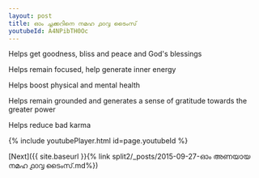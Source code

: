 ```yaml
---
layout: post
title: ഓം ച്ചക്കറിനെ നമഹ ൧൦൮ ടൈംസ്
youtubeId: A4NPibTH0Oc
---
```

 
 
Helps get goodness, bliss and peace and God's blessings
 
Helps remain focused, help generate inner energy 
 
Helps boost physical and mental health 
 
Helps remain grounded and generates a sense of gratitude towards the greater power 
 
Helps reduce bad karma
 
 
 
 


{% include youtubePlayer.html id=page.youtubeId %}
 
[Next]({{ site.baseurl }}{% link  split2/_posts/2015-09-27-ഓം അണയായ നമഹ  ൧൦൮ ടൈംസ്.md%})
 
